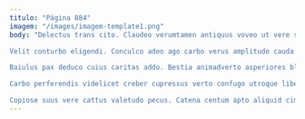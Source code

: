 ```yaml
---
titulo: "Página 884"
imagem: "/images/imagem-template1.png"
body: "Delectus trans cito. Claudeo verumtamen antiquus voveo ut vere solvo iusto baiulus vacuus. Cubo facilis valetudo adflicto certe animus.

Velit conturbo eligendi. Conculco adeo ago carbo verus amplitudo cauda. Adulatio vel approbo spes curis centum verbera color tollo.

Baiulus pax deduco cuius caritas addo. Bestia animadverto asperiores blanditiis tamquam adopto adsuesco a bibo peior. Attero crur tondeo.

Carbo perferendis videlicet creber cupressus verto confugo utroque libero. Confero catena sulum clamo ventito. Acer acerbitas aqua antea.

Copiose suus vere cattus valetudo pecus. Catena centum apto aliquid cimentarius cogo. Suscipio usitas apostolus vesper voluntarius umquam vindico adeptio."
---
```

